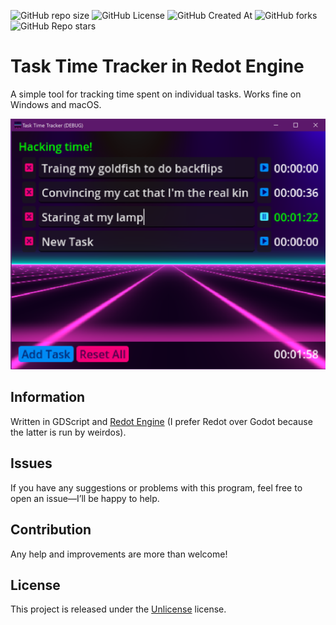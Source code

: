 
![GitHub repo size](https://img.shields.io/github/repo-size/The-TTT-Syndicate/task-time-tracker-redot)
![GitHub License](https://img.shields.io/github/license/The-TTT-Syndicate/task-time-tracker-redot)
![GitHub Created At](https://img.shields.io/github/created-at/The-TTT-Syndicate/task-time-tracker-redot)
![GitHub forks](https://img.shields.io/github/forks/The-TTT-Syndicate/task-time-tracker-redot)
![GitHub Repo stars](https://img.shields.io/github/stars/The-TTT-Syndicate/task-time-tracker-redot)

# Task Time Tracker in Redot Engine

A simple tool for tracking time spent on individual tasks. Works fine on Windows and macOS.

![task-time-tracker-redot.png](task-time-tracker-redot.png)

## Information

Written in GDScript and [Redot Engine](https://github.com/Redot-Engine/) (I prefer Redot over Godot because the latter is run by weirdos).

## Issues

If you have any suggestions or problems with this program, feel free to open an issue—I’ll be happy to help.

## Contribution

Any help and improvements are more than welcome!

## License

This project is released under the [Unlicense](LICENSE) license.
